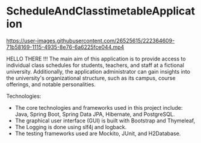# ScheduleAndClasstimetableApplication


https://user-images.githubusercontent.com/26525615/222364609-71b58169-1115-4935-8e76-6a6225fce044.mp4


HELLO THERE !!!
The main aim of this application is to provide access to individual class schedules for students, teachers, and staff at a fictional university. Additionally, the application administrator can gain insights into the university's organizational structure, such as its campus, course offerings, and notable personalities.

Technologies:
- The core technologies and frameworks used in this project include: 
Java, Spring Boot, Spring Data JPA, Hibernate, and PostgreSQL. 
- The graphical user interface (GUI) is built with 
Bootstrap and Thymeleaf, 
- The Logging is done using slf4j and logback. 
- The testing frameworks used are Mockito, JUnit, and H2Database.
